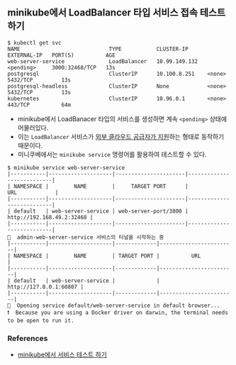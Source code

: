 
## minikube에서 LoadBalancer 타입 서비스 접속 테스트하기

```text
$ kubectl get svc
NAME                            TYPE           CLUSTER-IP      EXTERNAL-IP   PORT(S)          AGE
web-server-service              LoadBalancer   10.99.149.132   <pending>     3000:32468/TCP   13s
postgresql                      ClusterIP      10.100.8.251    <none>        5432/TCP         13s
postgresql-headless             ClusterIP      None            <none>        5432/TCP         13s
kubernetes                      ClusterIP      10.96.0.1       <none>        443/TCP          64m
```

- minikube에서 LoadBanacer 타입의 서비스를 생성하면 계속 `<pending>` 상태에 머물러있다.
- 이는 `LoadBalancer` 서비스가 [외부 클라우드 공급자가 지원](https://kubernetes.io/ko/docs/concepts/services-networking/service/#loadbalancer)하는 형태로 동작하기 때문이다.
- 미니쿠베에서는 `minikube service` 명령어를 활용하여 테스트할 수 있다.

```text
$ minikube service web-server-service
|-----------|--------------------|----------------------|---------------------------|
| NAMESPACE |        NAME        |     TARGET PORT      |            URL            |
|-----------|--------------------|----------------------|---------------------------|
| default   | web-server-service | web-server-port/3000 | http://192.168.49.2:32468 |
|-----------|--------------------|----------------------|---------------------------|
🏃  admin-web-server-service 서비스의 터널을 시작하는 중
|-----------|--------------------|-------------|------------------------|
| NAMESPACE |        NAME        | TARGET PORT |          URL           |
|-----------|--------------------|-------------|------------------------|
| default   | web-server-service |             | http://127.0.0.1:60807 |
|-----------|--------------------|-------------|------------------------|
🎉  Opening service default/web-server-service in default browser...
❗  Because you are using a Docker driver on darwin, the terminal needs to be open to run it.
```

### References
- [minikube에서 서비스 테스트 하기](https://bcho.tistory.com/1308)